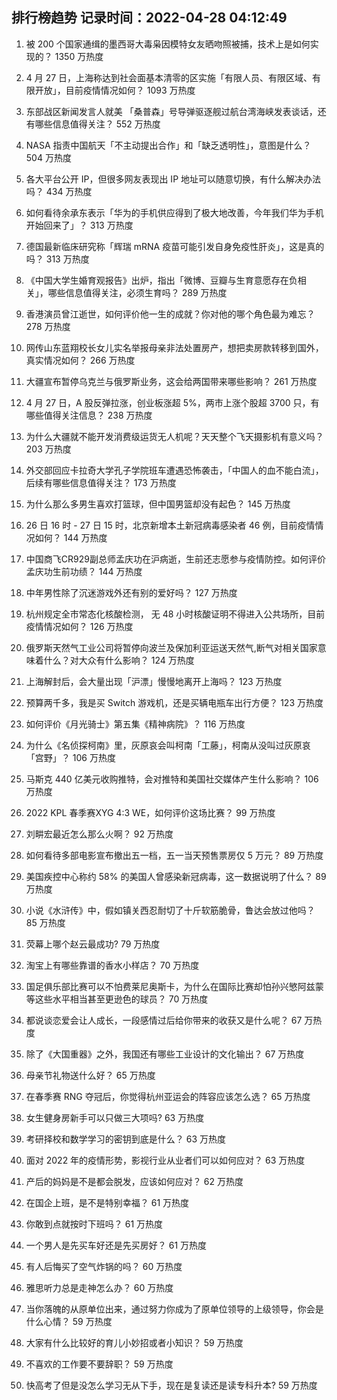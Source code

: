 
## 排行榜趋势 记录时间：2022-04-28 04:12:49
  
  1. 被 200 个国家通缉的墨西哥大毒枭因模特女友晒吻照被捕，技术上是如何实现的？ 1350 万热度
    
  2. 4 月 27 日，上海称达到社会面基本清零的区实施「有限人员、有限区域、有限开放」，目前疫情情况如何？ 1093 万热度
    
  3. 东部战区新闻发言人就美 「桑普森」号导弹驱逐舰过航台湾海峡发表谈话，还有哪些信息值得关注？ 552 万热度
    
  4. NASA 指责中国航天「不主动提出合作」和「缺乏透明性」，意图是什么？ 504 万热度
    
  5. 各大平台公开 IP，但很多网友表现出 IP 地址可以随意切换，有什么解决办法吗？ 434 万热度
    
  6. 如何看待余承东表示「华为的手机供应得到了极大地改善，今年我们华为手机开始回来了」？ 313 万热度
    
  7. 德国最新临床研究称「辉瑞 mRNA 疫苗可能引发自身免疫性肝炎」，这是真的吗？ 313 万热度
    
  8. 《中国大学生婚育观报告》出炉，指出「微博、豆瓣与生育意愿存在负相关」，哪些信息值得关注，必须生育吗？ 289 万热度
    
  9. 香港演员曾江逝世，如何评价他一生的成就？你对他的哪个角色最为难忘？ 278 万热度
    
  10. 网传山东蓝翔校长女儿实名举报母亲非法处置房产，想把卖房款转移到国外，真实情况如何？ 266 万热度
    
  11. 大疆宣布暂停乌克兰与俄罗斯业务，这会给两国带来哪些影响？ 261 万热度
    
  12. 4 月 27 日，A 股反弹拉涨，创业板涨超 5%，两市上涨个股超 3700 只，有哪些值得关注信息？ 238 万热度
    
  13. 为什么大疆就不能开发消费级运货无人机呢？天天整个飞天摄影机有意义吗？ 203 万热度
    
  14. 外交部回应卡拉奇大学孔子学院班车遭遇恐怖袭击，「中国人的血不能白流」，后续有哪些信息值得关注？ 173 万热度
    
  15. 为什么那么多男生喜欢打篮球，但中国男篮却没有起色？ 145 万热度
    
  16. 26 日 16 时 - 27 日 15 时，北京新增本土新冠病毒感染者 46 例，目前疫情情况如何？ 144 万热度
    
  17. 中国商飞CR929副总师孟庆功在沪病逝，生前还志愿参与疫情防控。如何评价孟庆功生前功绩？ 144 万热度
    
  18. 中年男性除了沉迷游戏外还有别的爱好吗？ 127 万热度
    
  19. 杭州规定全市常态化核酸检测， 无 48 小时核酸证明不得进入公共场所，目前疫情情况如何？ 126 万热度
    
  20. 俄罗斯天然气工业公司将暂停向波兰及保加利亚运送天然气,断气对相关国家意味着什么？对大众有什么影响？ 124 万热度
    
  21. 上海解封后，会大量出现「沪漂」慢慢地离开上海吗？ 123 万热度
    
  22. 预算两千多，我是买 Switch 游戏机，还是买辆电瓶车出行方便？ 123 万热度
    
  23. 如何评价《月光骑士》第五集《精神病院》？ 116 万热度
    
  24. 为什么《名侦探柯南》里，灰原哀会叫柯南「工藤」，柯南从没叫过灰原哀「宫野」？ 106 万热度
    
  25. 马斯克 440 亿美元收购推特，会对推特和美国社交媒体产生什么影响？ 106 万热度
    
  26. 2022 KPL 春季赛XYG 4:3 WE，如何评价这场比赛？ 99 万热度
    
  27. 刘畊宏最近怎么那么火啊？ 92 万热度
    
  28. 如何看待多部电影宣布撤出五一档，五一当天预售票房仅 5 万元？ 89 万热度
    
  29. 美国疾控中心称约 58% 的美国人曾感染新冠病毒，这一数据说明了什么？ 89 万热度
    
  30. 小说《水浒传》中，假如镇关西忍耐切了十斤软筋脆骨，鲁达会放过他吗？ 85 万热度
    
  31. 荧幕上哪个赵云最成功? 79 万热度
    
  32. 淘宝上有哪些靠谱的香水小样店？ 70 万热度
    
  33. 国足俱乐部比赛可以不怕费莱尼奥斯卡，为什么在国际比赛却怕孙兴慜阿兹蒙等这些水平相当甚至更逊色的球员？ 70 万热度
    
  34. 都说谈恋爱会让人成长，一段感情过后给你带来的收获又是什么呢？ 67 万热度
    
  35. 除了《大国重器》之外，我国还有哪些工业设计的文化输出？ 67 万热度
    
  36. 母亲节礼物送什么好？ 65 万热度
    
  37. 在春季赛 RNG 夺冠后，你觉得杭州亚运会的阵容应该怎么选？ 65 万热度
    
  38. 女生健身房新手可以只做三大项吗? 63 万热度
    
  39. 考研择校和数学学习的密钥到底是什么？ 63 万热度
    
  40. 面对 2022 年的疫情形势，影视行业从业者们可以如何应对？ 63 万热度
    
  41. 产后的妈妈是不是都会脱发，应该如何应对？ 62 万热度
    
  42. 在国企上班，是不是特别幸福？ 61 万热度
    
  43. 你敢到点就按时下班吗？ 61 万热度
    
  44. 一个男人是先买车好还是先买房好？ 61 万热度
    
  45. 有人后悔买了空气炸锅的吗？ 60 万热度
    
  46. 雅思听力总是走神怎么办？ 60 万热度
    
  47. 当你落魄的从原单位出来，通过努力你成为了原单位领导的上级领导，你会是什么心情？ 59 万热度
    
  48. 大家有什么比较好的育儿小妙招或者小知识？ 59 万热度
    
  49. 不喜欢的工作要不要辞职？ 59 万热度
    
  50. 快高考了但是没怎么学习无从下手，现在是复读还是读专科升本? 59 万热度
    